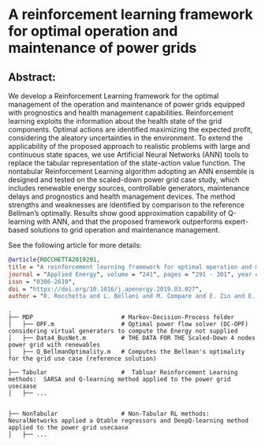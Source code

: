 # A reinforcement learning framework for optimal operation and maintenance of power grids


## Abstract: 
We develop a Reinforcement Learning framework for the optimal management of the operation and maintenance of power grids equipped with prognostics and health management capabilities. Reinforcement learning
exploits the information about the health state of the grid components. Optimal actions are identified maximizing the expected profit, considering the aleatory uncertainties in the environment. To extend the applicability of the proposed approach to realistic problems with large and continuous state spaces, we use Artificial
Neural Networks (ANN) tools to replace the tabular representation of the state-action value function. The nontabular Reinforcement Learning algorithm adopting an ANN ensemble is designed and tested on the scaled-down
power grid case study, which includes renewable energy sources, controllable generators, maintenance delays
and prognostics and health management devices. The method strengths and weaknesses are identified by
comparison to the reference Bellman’s optimally. Results show good approximation capability of Q-learning with
ANN, and that the proposed framework outperforms expert-based solutions to grid operation and maintenance
management.

See the following article for more details:

``` bibtex
@article{ROCCHETTA2019291, 
title = "A reinforcement learning framework for optimal operation and maintenance of power grids",
journal = "Applied Energy", volume = "241", pages = "291 - 301", year = "2019",
issn = "0306-2619", 
doi = "https://doi.org/10.1016/j.apenergy.2019.03.027", 
author = "R. Rocchetta and L. Bellani and M. Compare and E. Zio and E. Patelli", }
```


```
.
├── MDP                         # Markov-Decision-Process folder 
│   ├── OPF.m                   # Optimal power flow solver (DC-OPF) considering virtual generators to compute the Energy not supplied
│   ├── Data4_BusNet.m          # THE DATA FOR THE Scaled-Down 4 nodes power grid with renewables
│   ├── Q_BellmanOptimality.m   # Computes the Bellman's optimality for the grid use case (reference solution)
 
├── Tabular                     #  Tabluar Reinforcement Learning methods:  SARSA and Q-learning method applied to the power grid usecaase
│   ├── ...                   
 

├── NonTabular                  # Non-Tabular RL methods: NeuralNetworks applied a Qtable regressors and DeepQ-learning method applied to the power grid usecaase
│   ├── ...           
```

